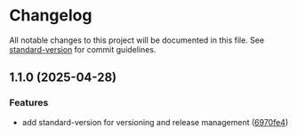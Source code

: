 # Changelog

All notable changes to this project will be documented in this file. See [standard-version](https://github.com/conventional-changelog/standard-version) for commit guidelines.

## 1.1.0 (2025-04-28)


### Features

* add standard-version for versioning and release management ([6970fe4](https://github.com/Joao-victor1416/projeto/commit/6970fe41fea5bbb72dbcd136da1a441ad64b7f67))
